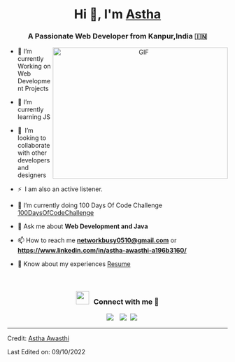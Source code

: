 
<!---
AsthaAwasthi0510/AsthaAwasthi0510 is a ✨ special ✨ repository because its `README.md` (this file) appears on your GitHub profile.
You can click the Preview link to take a look at your changes.
--->
<h1 align="center">Hi 👋, I'm <a href="https://github.com/AsthaAwasthi0510" target="blank">
Astha</a></h1>
<h3 align="center">A Passionate Web Developer from Kanpur,India &#127470;&#127475</h3>





<a target="_blank" align="center">
  <img align="right" top="500" height="300" width="400" alt="GIF" src="https://media.giphy.com/media/SWoSkN6DxTszqIKEqv/giphy.gif">
</a>

- 🔭 I’m currently Working on Web Development Projects
- 🌱 I’m currently learning JS
- 👯 I’m looking to collaborate with other developers and designers 
- ⚡ I am also an active listener. 
- 🌱 I’m currently doing 100 Days Of Code Challenge <a href="https://github.com/AsthaAwasthi0510/100daysofcodechallenge" target="blank">100DaysOfCodeChallenge</a>


- 💬 Ask me about **Web Development and Java**

- 📫 How to reach me **networkbusy0510@gmail.com** or **https://www.linkedin.com/in/astha-awasthi-a196b3160/**

- 📄 Know about my experiences <a href="https://github.com/AsthaAwasthi0510/AsthaAwasthi0510/blob/main/Astha%20Awasthi(VIT%20BHOPAL).pdf" target="blank">Resume</a>
<br/>
<h3 align="center" > <img src="https://media.giphy.com/media/iY8CRBdQXODJSCERIr/giphy.gif" width="30" height="30" style="margin-right: 10px;">Connect with me 🤝 </h3>

<p align="center">

 <div align="center"  class="icons-social" style="margin-left: 10px;">
        <a style="margin-left: 10px;"  target="_blank" href="https://www.linkedin.com/in/astha-awasthi-a196b3160/">
			<img src="https://img.icons8.com/doodle/40/000000/linkedin--v2.png"></a>
        <a style="margin-left: 10px;" target="_blank" href="https://github.com/AsthaAwasthi0510">
		<img src="https://img.icons8.com/doodle/40/000000/github--v1.png"></a>
		<a style="margin-left: 5px;" target="_blank" href="https://github.com/AsthaAwasthi0510/AsthaAwasthi0510/blob/main/Astha%20Awasthi(VIT%20BHOPAL).pdf">
					<img src="https://img.icons8.com/plasticine/0.5x/resume.png" ></a>
      </div>

</p>


---

Credit: [Astha Awasthi](https://github.com/AsthaAwasthi0510)

Last Edited on: 09/10/2022
